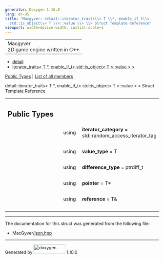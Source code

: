 ```yaml
---
generator: Doxygen 1.10.0
lang: en-US
title: "Macgyver: detail::iterator_traits\\< T \\*, enable_if_t\\<
  std::is_object\\< T \\>::value \\> \\> Struct Template Reference"
viewport: width=device-width, initial-scale=1
---
```


<div id="top">

<div id="titlearea">

<table data-cellspacing="0" data-cellpadding="0">
<colgroup>
<col style="width: 100%" />
</colgroup>
<tbody>
<tr id="projectrow" class="odd">
<td id="projectalign"><div id="projectname">
Macgyver
</div>
<div id="projectbrief">
2D game engine written in C++
</div></td>
</tr>
</tbody>
</table>

</div>

<div id="main-nav">

</div>

<div id="nav-path" class="navpath">

- <a href="namespacedetail.html" class="el">detail</a>
- <a
  href="structdetail_1_1iterator__traits_3_01_t_01_5_00_01enable__if__t_3_01std_1_1is__object_3_01_t_01_4_1_1value_01_4_01_4.html"
  class="el">iterator_traits&lt; T *, enable_if_t&lt; std::is_object&lt; T
  &gt;::value &gt; &gt;</a>

</div>

</div>

<div class="header">

<div class="summary">

[Public Types](#pub-types) \| [List of all
members](structdetail_1_1iterator__traits_3_01_t_01_5_00_01enable__if__t_3_01std_1_1is__object_3_01_t_01_4_1_1value_01_4_01_4-members.html)

</div>

<div class="headertitle">

<div class="title">

detail::iterator_traits\< T \*, enable_if_t\< std::is_object\< T
\>::value \> \> Struct Template Reference

</div>

</div>

</div>

<div class="contents">

<table class="memberdecls">
<colgroup>
<col style="width: 50%" />
<col style="width: 50%" />
</colgroup>
<tbody>
<tr class="odd heading">
<td colspan="2"><h2 id="public-types" class="groupheader"><span
id="pub-types"></span> Public Types</h2></td>
</tr>
<tr id="r_afbb5c47eb1979803c8bc61a6808cf3eb"
class="even memitem:afbb5c47eb1979803c8bc61a6808cf3eb">
<td class="memItemLeft" style="text-align: right;"
data-valign="top"><span id="afbb5c47eb1979803c8bc61a6808cf3eb"></span>
using </td>
<td class="memItemRight"
data-valign="bottom"><strong>iterator_category</strong> =
std::random_access_iterator_tag</td>
</tr>
<tr class="odd separator:afbb5c47eb1979803c8bc61a6808cf3eb">
<td colspan="2" class="memSeparator"> </td>
</tr>
<tr id="r_aab1f49bed564ad78899dce0522465803"
class="even memitem:aab1f49bed564ad78899dce0522465803">
<td class="memItemLeft" style="text-align: right;"
data-valign="top"><span id="aab1f49bed564ad78899dce0522465803"></span>
using </td>
<td class="memItemRight"
data-valign="bottom"><strong>value_type</strong> = T</td>
</tr>
<tr class="odd separator:aab1f49bed564ad78899dce0522465803">
<td colspan="2" class="memSeparator"> </td>
</tr>
<tr id="r_ad08ccea3ab6f13f11bcd790866ee1dc8"
class="even memitem:ad08ccea3ab6f13f11bcd790866ee1dc8">
<td class="memItemLeft" style="text-align: right;"
data-valign="top"><span id="ad08ccea3ab6f13f11bcd790866ee1dc8"></span>
using </td>
<td class="memItemRight"
data-valign="bottom"><strong>difference_type</strong> = ptrdiff_t</td>
</tr>
<tr class="odd separator:ad08ccea3ab6f13f11bcd790866ee1dc8">
<td colspan="2" class="memSeparator"> </td>
</tr>
<tr id="r_ab6ac817567b1b21b7df52b525d80528c"
class="even memitem:ab6ac817567b1b21b7df52b525d80528c">
<td class="memItemLeft" style="text-align: right;"
data-valign="top"><span id="ab6ac817567b1b21b7df52b525d80528c"></span>
using </td>
<td class="memItemRight" data-valign="bottom"><strong>pointer</strong> =
T*</td>
</tr>
<tr class="odd separator:ab6ac817567b1b21b7df52b525d80528c">
<td colspan="2" class="memSeparator"> </td>
</tr>
<tr id="r_af1702a8be706ef08e9de3d5a7f111a4a"
class="even memitem:af1702a8be706ef08e9de3d5a7f111a4a">
<td class="memItemLeft" style="text-align: right;"
data-valign="top"><span id="af1702a8be706ef08e9de3d5a7f111a4a"></span>
using </td>
<td class="memItemRight" data-valign="bottom"><strong>reference</strong>
= T&amp;</td>
</tr>
<tr class="odd separator:af1702a8be706ef08e9de3d5a7f111a4a">
<td colspan="2" class="memSeparator"> </td>
</tr>
</tbody>
</table>

------------------------------------------------------------------------

The documentation for this struct was generated from the following file:

- MacGyver/<a href="json_8hpp_source.html" class="el">json.hpp</a>

</div>

------------------------------------------------------------------------

<span class="small">Generated
by [<img src="doxygen.svg" class="footer" width="104" height="31"
alt="doxygen" />](https://www.doxygen.org/index.html) 1.10.0</span>

